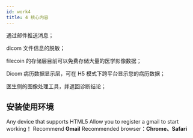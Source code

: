 ```yaml
---
id: work4
title: 4 核心内容
---
```


通过邮件推送消息；

dicom 文件信息的脱敏；

filecoin 的存储层目前可以免费存储大量的医学影像数据；

Dicom 病历数据显示层，可在 H5 模式下跨平台显示您的病历数据；

医生侧的图像处理工具，并返回诊断结论；

## 安装使用环境

Any device that supports HTML5
Allow you to register a gmail to start working！
Recommend **Gmail**
Recommended browser：**Chrome、Safari**
